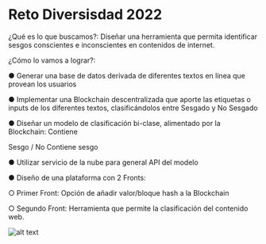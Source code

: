 # Reto Diversisdad 2022

¿Qué es lo que buscamos?: Diseñar una herramienta que permita identificar sesgos conscientes e inconscientes en contenidos de internet.


¿Cómo lo vamos a lograr?:

  ● Generar una base de datos derivada de diferentes textos en línea que provean los usuarios
  
  ● Implementar una Blockchain descentralizada que aporte las etiquetas o inputs de los diferentes textos, clasificándolos entre Sesgado y No Sesgado
  
  ● Diseñar un modelo de clasificación bi-clase, alimentado por la Blockchain: Contiene
  
  
Sesgo / No Contiene sesgo

  ● Utilizar servicio de la nube para general API del modelo
  
  ● Diseño de una plataforma con 2 Fronts:
  
  ○ Primer Front: Opción de añadir valor/bloque hash a la Blockchain
    
  ○ Segundo Front: Herramienta que permite la clasificación del contenido web.

![alt text](http://url/to/img.png)
